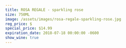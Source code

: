 ```yaml
---
title: ROSA REGALE - sparkling rose
size: 750ML
image: /assets/images/rosa-regale-sparkling-rose.jpg
reg_price: $
special_price: $14.99
expiration_date: 2018-07-18 00:00:00 -0600
show_wine: true
---
```


